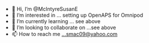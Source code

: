 - 👋 Hi, I’m @McIntyreSusanE
- 👀 I’m interested in ... setting up OpenAPS for Omnipod
- 🌱 I’m currently learning ... see above
- 💞️ I’m looking to collaborate on ...see above
- 📫 How to reach me ...smac09@yahoo.com

<!---
McIntyreSusanE/McIntyreSusanE is a ✨ special ✨ repository because its `README.md` (this file) appears on your GitHub profile.
You can click the Preview link to take a look at your changes.
--->
